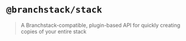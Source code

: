# `@branchstack/stack`

> A Branchstack-compatible, plugin-based API for quickly creating copies of your entire stack
